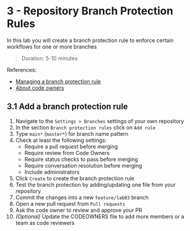 # 3 - Repository Branch Protection Rules
In this lab you will create a branch protection rule to enforce certain workflows for one or more branches
> Duration: 5-10 minutes

References:
- [Managing a branch protection rule](https://docs.github.com/en/repositories/configuring-branches-and-merges-in-your-repository/defining-the-mergeability-of-pull-requests/managing-a-branch-protection-rule)
- [About code owners](https://docs.github.com/en/repositories/managing-your-repositorys-settings-and-features/customizing-your-repository/about-code-owners)

## 3.1 Add a branch protection rule

1. Navigate to the `Settings > Branches` settings of your own repository
2. In the section `Branch protection rules` click on `Add rule`
3. Type `main*` (`master*`) for branch name pattern
4. Check at least the following settings:
    - Require a pull request before merging
    - Require review from Code Owners
    - Require status checks to pass before merging
    - Require conversation resolution before merging
    - Include administrators
5. Click `Create` to create the branch protection rule
6. Test the branch protection by adding/updating one file from your repository
7. Commit the changes into a new `feature/lab03` branch 
8. Open a new pull request from `Pull requests`
9. Ask the code owner to review and approve your PR
10. _(Optional)_ Update the CODEOWNERS file to add more members or a team as code reviewers